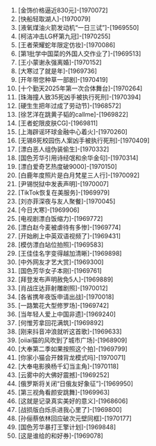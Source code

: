 
1. [金饰价格逼近830元]-[1970072]
1. [快船轻取湖人]-[1970079]
1. [液氧煤油火箭发动机“一日三试”]-[1969550]
1. [柯洁冲击LG杯第九冠]-[1970255]
1. [王者荣耀蛇年限定仿妆]-[1970086]
1. [第1批学中国菜的外国人交作业了]-[1969513]
1. [王小蒙谢永强离婚]-[1970152]
1. [大寒过了就是年]-[1969736]
1. [开年带您种草一部剧]-[1970419]
1. [十个勤天2025年第一次合体舞台]-[1970264]
1. [珠海撞人致35死凶手被执行死刑]-[1970394]
1. [硬生生把年过成了劳动节]-[1968572]
1. [徐艺洋在跳黄子韬的callme]-[1969822]
1. [王者蛇限皮肤CG]-[1969811]
1. [上海辟谣环球金融中心着火]-[1970260]
1. [无锡8死校园伤人案凶手被执行死刑]-[1970409]
1. [漂白恶人组伪装偷生]-[1970332]
1. [国色芳华引用诗经氓和余华金句]-[1970314]
1. [漂白爱奇艺热度破9000]-[1970150]
1. [白鹿年度照片是白月梵星三人行]-[1970092]
1. [尹锡悦狱中发表声明]-[1970007]
1. [TikTok恢复在美服务]-[1969979]
1. [刘亦菲深夜与友人聚餐]-[1970045]
1. [今日大寒]-[1969906]
1. [电视剧漂白饭缩力]-[1969772]
1. [漂白赵今麦被虐待有多惨]-[1969774]
1. [开始刷上中英双语视频了]-[1969431]
1. [模仿漂白站位拍照]-[1969583]
1. [王佳佳名字变得越加清晰]-[1969898]
1. [中外网友才艺大赏]-[1969300]
1. [国色芳华女子本刚]-[1969761]
1. [拜登发布声明赦免5人]-[1969889]
1. [肖战庄达菲射雕剧照]-[1970012]
1. [各省携年夜饭申请出战]-[1970018]
1. [一路繁花大型修罗场]-[1969742]
1. [当年轻人爱上中国非遗]-[1969240]
1. [何惟芳拿回花满筑]-[1969892]
1. [刚来抖音冲浪就听这首歌]-[1969633]
1. [oiiai猫的风吹到了城市广场]-[1968909]
1. [大奉第二季如果按照这个拍]-[1969799]
1. [你家小猫会开棘背龙模式吗]-[1970071]
1. [大奉电影换杨千幻当主角]-[1970118]
1. [云雾中的大佛好震撼]-[1969252]
1. [俄罗斯将关闭“日俄友好象征”]-[1969950]
1. [第三视角看颜安跳舞]-[1969963]
1. [这就是记录真实美好的意义]-[1968606]
1. [战损版白烁杀进我心里了]-[1969800]
1. [孙俪蔡依林回应破次元壁同框]-[1970177]
1. [国色芳华暴打王擎计划]-[1969848]
1. [这是谁给的和好券]-[1969078]